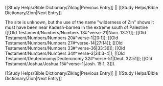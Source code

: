 [[Study Helps/Bible Dictionary/Ziklag|Previous Entry]]  ||  [[Study Helps/Bible Dictionary/Zion|Next Entry]]

 The site is unknown, but the use of the name "wilderness of Zin" shows it must have been near Kadesh-barnea in the extreme south of Palestine ([[Old Testament/Numbers/Numbers 13#^verse-21|Num. 13:21]]; [[Old Testament/Numbers/Numbers 20#^verse-1|20:1]]; [[Old Testament/Numbers/Numbers 27#^verse-14|27:14]]; [[Old Testament/Numbers/Numbers 33#^verse-36|33:36]]; [[Old Testament/Numbers/Numbers 34#^verse-3|34:3-4]]; [[Old Testament/Deuteronomy/Deuteronomy 32#^verse-51|Deut. 32:51]]; [[Old Testament/Joshua/Joshua 15#^verse-1|Josh. 15:1, 3]]).

[[Study Helps/Bible Dictionary/Ziklag|Previous Entry]]  ||  [[Study Helps/Bible Dictionary/Zion|Next Entry]]